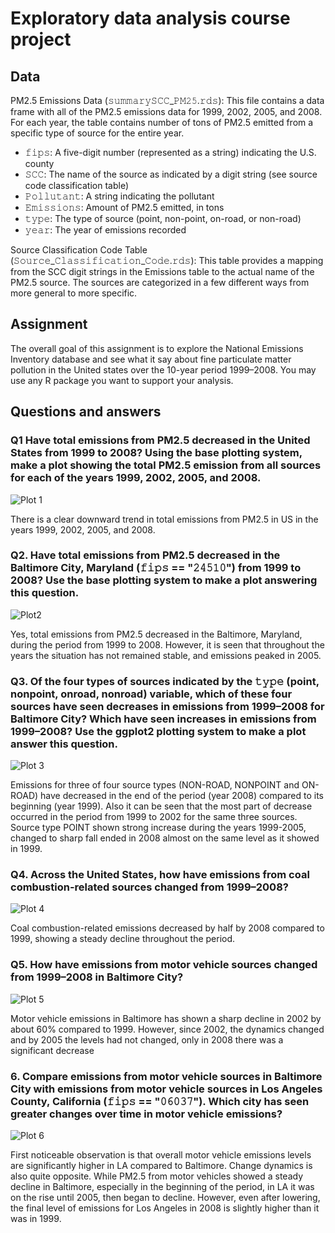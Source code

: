 # Exploratory data analysis course project

## Data

PM2.5 Emissions Data (𝚜𝚞𝚖𝚖𝚊𝚛𝚢𝚂𝙲𝙲_𝙿𝙼𝟸𝟻.𝚛𝚍𝚜): This file contains a data frame with all of the PM2.5 emissions data for 1999, 2002, 2005, and 2008. For each year, the table contains number of tons of PM2.5 emitted from a specific type of source for the entire year.

* 𝚏𝚒𝚙𝚜: A five-digit number (represented as a string) indicating the U.S. county
* 𝚂𝙲𝙲: The name of the source as indicated by a digit string (see source code classification table)
* 𝙿𝚘𝚕𝚕𝚞𝚝𝚊𝚗𝚝: A string indicating the pollutant
* 𝙴𝚖𝚒𝚜𝚜𝚒𝚘𝚗𝚜: Amount of PM2.5 emitted, in tons
* 𝚝𝚢𝚙𝚎: The type of source (point, non-point, on-road, or non-road)
* 𝚢𝚎𝚊𝚛: The year of emissions recorded 

Source Classification Code Table (𝚂𝚘𝚞𝚛𝚌𝚎_𝙲𝚕𝚊𝚜𝚜𝚒𝚏𝚒𝚌𝚊𝚝𝚒𝚘𝚗_𝙲𝚘𝚍𝚎.𝚛𝚍𝚜): This table provides a mapping from the SCC digit strings in the Emissions table to the actual name of the PM2.5 source. The sources are categorized in a few different ways from more general to more specific.

## Assignment

The overall goal of this assignment is to explore the National Emissions Inventory database and see what it say about fine particulate matter pollution in the United states over the 10-year period 1999–2008. You may use any R package you want to support your analysis.

## Questions and answers

### Q1 Have total emissions from PM2.5 decreased in the United States from 1999 to 2008? Using the base plotting system, make a plot showing the total PM2.5 emission from all sources for each of the years 1999, 2002, 2005, and 2008.

![Plot 1](https://github.com/halfahub/exploratory_data_analysis_cp/blob/master/Plot1.png?raw=true "Plot 1")

There is a clear downward trend in total emissions from PM2.5 in US in the years 1999, 2002, 2005, and 2008.

### Q2. Have total emissions from PM2.5 decreased in the Baltimore City, Maryland (𝚏𝚒𝚙𝚜 == "𝟸𝟺𝟻𝟷𝟶") from 1999 to 2008? Use the base plotting system to make a plot answering this question.

![Plot2](https://github.com/halfahub/exploratory_data_analysis_cp/blob/master/Plot2.png?raw=true "Plot 2")

Yes, total emissions from PM2.5 decreased in the Baltimore, Maryland, during the period from 1999 to 2008. 
However, it is seen that throughout the years the situation has not remained stable, and emissions peaked in 2005.

### Q3. Of the four types of sources indicated by the 𝚝𝚢𝚙𝚎 (point, nonpoint, onroad, nonroad) variable, which of these four sources have seen decreases in emissions from 1999–2008 for Baltimore City? Which have seen increases in emissions from 1999–2008? Use the ggplot2 plotting system to make a plot answer this question.

![Plot 3](https://github.com/halfahub/exploratory_data_analysis_cp/blob/master/Plot3.png?raw=true "Plot 3")

Emissions for three of four source types (NON-ROAD, NONPOINT and ON-ROAD) have decreased in the end of the period (year 2008) compared to its beginning (year 1999).
Also it can be seen that the most part of decrease occurred in the period from 1999 to 2002 for the same three sources.
Source type POINT shown strong increase during the years 1999-2005, changed to sharp fall ended in 2008 almost on the same level as it showed in 1999.

### Q4. Across the United States, how have emissions from coal combustion-related sources changed from 1999–2008?

![Plot 4](https://github.com/halfahub/exploratory_data_analysis_cp/blob/master/Plot4.png?raw=true "Plot 4")

Coal combustion-related emissions decreased by half by 2008 compared to 1999, showing a steady decline throughout the period.

### Q5. How have emissions from motor vehicle sources changed from 1999–2008 in Baltimore City?

![Plot 5](https://github.com/halfahub/exploratory_data_analysis_cp/blob/master/Plot5.png?raw=true "Plot 5")

Motor vehicle emissions in Baltimore has shown a sharp decline in 2002 by about 60% compared to 1999. However, since 2002, the dynamics changed and by 2005 the levels had not changed, only in 2008 there was a significant decrease


### 6. Compare emissions from motor vehicle sources in Baltimore City with emissions from motor vehicle sources in Los Angeles County, California (𝚏𝚒𝚙𝚜 == "𝟶𝟼𝟶𝟹𝟽"). Which city has seen greater changes over time in motor vehicle emissions?

![Plot 6](https://github.com/halfahub/exploratory_data_analysis_cp/blob/master/Plot6.png?raw=true "Plot 6")

First noticeable observation is that overall motor vehicle emissions levels are significantly higher in LA compared to Baltimore. Change dynamics is also quite opposite. While PM2.5 from motor vehicles showed a steady decline in Baltimore, especially in the beginning of the period, in LA it was on the rise until 2005, then began to decline. However, even after lowering, the final level of emissions for Los Angeles in 2008 is slightly higher than it was in 1999.